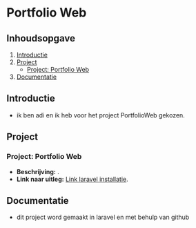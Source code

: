 # Portfolio Web

## Inhoudsopgave
1. [Introductie](#introductie)
2. [Project](#projecten)
    - [Project: Portfolio Web](#project-Portfolio-Web)
3. [Documentatie](#documentatie)

## Introductie
- ik ben adi en ik heb voor het project PortfolioWeb gekozen.

## Project
### Project: Portfolio Web
- **Beschrijving:** .
- **Link naar uitleg:** [Link laravel installatie](https://kinsta.com/nl/kennisbank/laravel-installeren/#laravel-installeren).

## Documentatie
- dit project word gemaakt in laravel en met behulp van github
